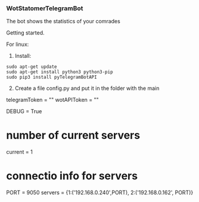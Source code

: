 ### WotStatomerTelegramBot
 The bot shows the statistics of your comrades

Getting started.

For linux:

1. Install:

```terminal
sudo apt-get update
sudo apt-get install python3 python3-pip
sudo pip3 install pyTelegramBotAPI
```

2. Create a file config.py and put it in the folder with the main

>
telegramToken = ""
wotAPIToken = ""

DEBUG = True

# number of current servers
current = 1
# connectio info for servers
PORT = 9050
servers = {1:('192.168.0.240',PORT), 2:('192.168.0.162', PORT)}
